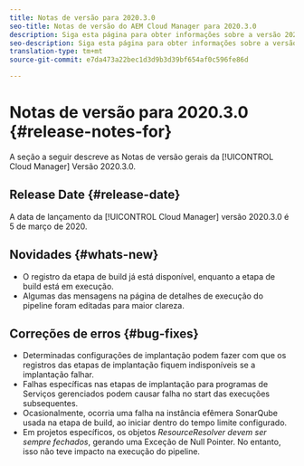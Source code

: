 ```yaml
---
title: Notas de versão para 2020.3.0
seo-title: Notas de versão do AEM Cloud Manager para 2020.3.0
description: Siga esta página para obter informações sobre a versão 2020.3.0 do Cloud Manager
seo-description: Siga esta página para obter informações sobre a versão 2020.3.0 do AEM Cloud Manager
translation-type: tm+mt
source-git-commit: e7da473a22bec1d3d9b3d39bf654af0c596fe86d

---
```


# Notas de versão para 2020.3.0 {#release-notes-for}

A seção a seguir descreve as Notas de versão gerais da [!UICONTROL Cloud Manager] Versão 2020.3.0.

## Release Date {#release-date}

A data de lançamento da [!UICONTROL Cloud Manager] versão 2020.3.0 é 5 de março de 2020.

## Novidades {#whats-new}

* O registro da etapa de build já está disponível, enquanto a etapa de build está em execução.
* Algumas das mensagens na página de detalhes de execução do pipeline foram editadas para maior clareza.

## Correções de erros {#bug-fixes}

* Determinadas configurações de implantação podem fazer com que os registros das etapas de implantação fiquem indisponíveis se a implantação falhar.
* Falhas específicas nas etapas de implantação para programas de Serviços gerenciados podem causar falha no start das execuções subsequentes.
* Ocasionalmente, ocorria uma falha na instância efêmera SonarQube usada na etapa de build, ao iniciar dentro do tempo limite configurado.
* Em projetos específicos, os objetos *ResourceResolver devem ser sempre fechados*, gerando uma Exceção de Null Pointer. No entanto, isso não teve impacto na execução do pipeline.